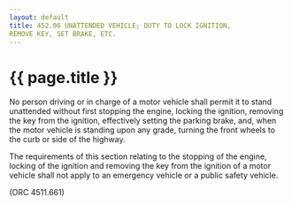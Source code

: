 ```yaml
---
layout: default 
title: 452.06 UNATTENDED VEHICLE; DUTY TO LOCK IGNITION,
REMOVE KEY, SET BRAKE, ETC.
---
```


{{ page.title }}
================

No person driving or in charge of a motor vehicle shall permit it to
stand unattended without first stopping the engine, locking the
ignition, removing the key from the ignition, effectively setting the
parking brake, and, when the motor vehicle is standing upon any grade,
turning the front wheels to the curb or side of the highway.

The requirements of this section relating to the stopping of the engine,
locking of the ignition and removing the key from the ignition of a
motor vehicle shall not apply to an emergency vehicle or a public safety
vehicle.

(ORC 4511.661)
